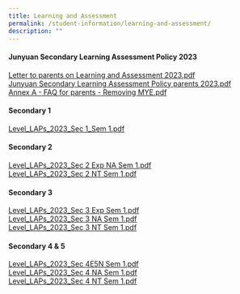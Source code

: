 ```yaml
---
title: Learning and Assessment
permalink: /student-information/learning-and-assessment/
description: ""
---
```

<h4><strong>Junyuan Secondary Learning Assessment Policy 2023</strong></h4>
<p><a href="/files/1%20Letter%20to%20parents%20on%20Learning%20and%20Assessment%202023.pdf" target="_blank" rel="noopener">Letter to parents on Learning and Assessment 2023.pdf</a><br /><a href="/files/2%20Junyuan%20Secondary%20Learning%20Assessment%20Policy%20parents%202023.pdf" target="_blank" rel="noopener">Junyuan Secondary Learning Assessment Policy parents 2023.pdf</a><br /><a href="/files/3%20Annex%20A%20-%20FAQ%20for%20parents%20-%20Removing%20MYE.pdf" target="_blank" rel="noopener">Annex A - FAQ for parents - Removing MYE.pdf</a></p>
<h4><strong>Secondary 1</strong></h4>
<p><a href="/files/Level_LAPs_2023_Sec%201_Sem%201.pdf" target="_blank" rel="noopener">Level_LAPs_2023_Sec 1_Sem 1.pdf</a></p>
<h4><strong>Secondary 2</strong></h4>
<p><a href="/files/Level_LAPs_2023_Sec%202_Exp%20%20NA_Sem%201.pdf" target="_blank" rel="noopener">Level_LAPs_2023_Sec 2 Exp NA Sem 1.pdf</a><br /><a href="/files/Level_LAPs_2023_Sec%202_NT_Sem%201.pdf" target="_blank" rel="noopener">Level_LAPs_2023_Sec 2 NT Sem 1.pdf</a></p>
<h4><strong>Secondary 3</strong></h4>
<p><a href="/files/Level_LAPs_2023_Sec%203E_Sem%201.pdf" target="_blank" rel="noopener">Level_LAPs_2023_Sec 3 Exp Sem 1.pdf</a><br /><a href="/files/Level_LAPs_2023_Sec%203NA_Sem%201.pdf" target="_blank" rel="noopener">Level_LAPs_2023_Sec 3 NA Sem 1.pdf</a><br /><a href="/files/Level_LAPs_2023_Sec%203NT_Sem%201.pdf" target="_blank" rel="noopener">Level_LAPs_2023_Sec 3 NT Sem 1.pdf</a></p>
<h4><strong>Secondary 4 &amp; 5</strong></h4>
<p><a href="/files/Level_LAPs_2023_Sec%204E5N_Sem%201.pdf" target="_blank" rel="noopener">Level_LAPs_2023_Sec 4E5N Sem 1.pdf</a><br /><a href="/files/Level_LAPs_2023_Sec%204N_Sem%201.pdf" target="_blank" rel="noopener">Level_LAPs_2023_Sec 4 NA Sem 1.pdf</a><br /><a href="/files/Level_LAPs_2023_Sec%204NT_Sem%201.pdf" target="_blank" rel="noopener">Level_LAPs_2023_Sec 4 NT Sem 1.pdf</a></p>